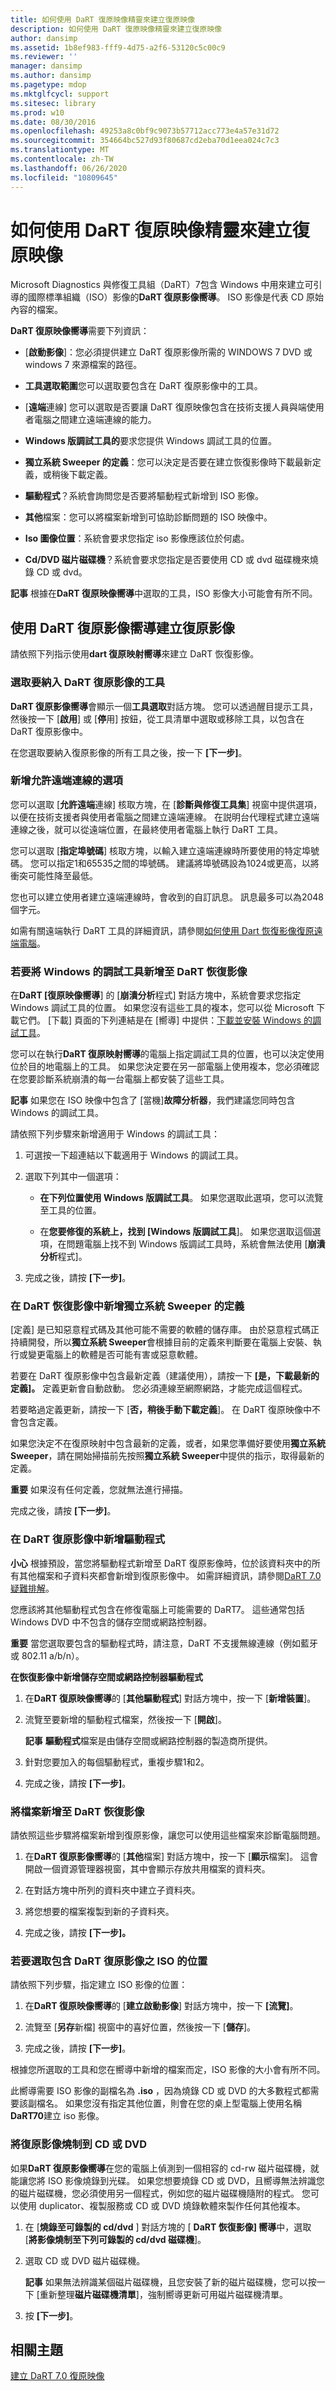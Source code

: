 ```yaml
---
title: 如何使用 DaRT 復原映像精靈來建立復原映像
description: 如何使用 DaRT 復原映像精靈來建立復原映像
author: dansimp
ms.assetid: 1b8ef983-fff9-4d75-a2f6-53120c5c00c9
ms.reviewer: ''
manager: dansimp
ms.author: dansimp
ms.pagetype: mdop
ms.mktglfcycl: support
ms.sitesec: library
ms.prod: w10
ms.date: 08/30/2016
ms.openlocfilehash: 49253a8c0bf9c9073b57712acc773e4a57e31d72
ms.sourcegitcommit: 354664bc527d93f80687cd2eba70d1eea024c7c3
ms.translationtype: MT
ms.contentlocale: zh-TW
ms.lasthandoff: 06/26/2020
ms.locfileid: "10809645"
---
```

# 如何使用 DaRT 復原映像精靈來建立復原映像


Microsoft Diagnostics 與修復工具組（DaRT）7包含 Windows 中用來建立可引導的國際標準組織（ISO）影像的**DaRT 復原影像嚮導**。 ISO 影像是代表 CD 原始內容的檔案。

**DaRT 復原映像嚮導**需要下列資訊：

-   [**啟動影像**]：您必須提供建立 DaRT 復原影像所需的 WINDOWS 7 DVD 或 windows 7 來源檔案的路徑。

-   **工具選取範圍**您可以選取要包含在 DaRT 復原影像中的工具。

-   [**遠端**連線] 您可以選取是否要讓 DaRT 復原映像包含在技術支援人員與端使用者電腦之間建立遠端連線的能力。

-   **Windows 版調試工具的**要求您提供 Windows 調試工具的位置。

-   **獨立系統 Sweeper 的定義**：您可以決定是否要在建立恢復影像時下載最新定義，或稍後下載定義。

-   **驅動程式**？系統會詢問您是否要將驅動程式新增到 ISO 影像。

-   **其他**檔案：您可以將檔案新增到可協助診斷問題的 ISO 映像中。

-   **Iso 圖像位置**：系統會要求您指定 iso 影像應該位於何處。

-   **Cd/DVD 磁片磁碟機**？系統會要求您指定是否要使用 CD 或 dvd 磁碟機來燒錄 CD 或 dvd。

**記事** 根據在**DaRT 復原映像嚮導**中選取的工具，ISO 影像大小可能會有所不同。

 

## 使用 DaRT 復原影像嚮導建立復原影像


請依照下列指示使用**dart 復原映射嚮導**來建立 DaRT 恢復影像。

### 選取要納入 DaRT 復原影像的工具

**DaRT 復原影像嚮導**會顯示一個**工具選取**對話方塊。 您可以透過醒目提示工具，然後按一下 [**啟用**] 或 [**停**用] 按鈕，從工具清單中選取或移除工具，以包含在 DaRT 復原影像中。

在您選取要納入復原影像的所有工具之後，按一下 **[下一步]**。

### 新增允許遠端連線的選項

您可以選取 [**允許遠端**連線] 核取方塊，在 [**診斷與修復工具集**] 視窗中提供選項，以便在技術支援者與使用者電腦之間建立遠端連線。 在説明台代理程式建立遠端連線之後，就可以從遠端位置，在最終使用者電腦上執行 DaRT 工具。

您可以選取 [**指定埠號碼**] 核取方塊，以輸入建立遠端連線時所要使用的特定埠號碼。 您可以指定1和65535之間的埠號碼。 建議將埠號碼設為1024或更高，以將衝突可能性降至最低。

您也可以建立使用者建立遠端連線時，會收到的自訂訊息。 訊息最多可以為2048個字元。

如需有關遠端執行 DaRT 工具的詳細資訊，請參閱[如何使用 Dart 恢復影像復原遠端電腦](how-to-recover-remote-computers-using-the-dart-recovery-image-dart-7.md)。

### 若要將 Windows 的調試工具新增至 DaRT 恢復影像

在**DaRT [復原映像嚮導**] 的 [**崩潰分析**程式] 對話方塊中，系統會要求您指定 Windows 調試工具的位置。 如果您沒有這些工具的複本，您可以從 Microsoft 下載它們。 [下載] 頁面的下列連結是在 [嚮導] 中提供：[下載並安裝 Windows 的調試工具](https://go.microsoft.com/fwlink/?LinkId=99934)。

您可以在執行**DaRT 復原映射嚮導**的電腦上指定調試工具的位置，也可以決定使用位於目的地電腦上的工具。 如果您決定要在另一部電腦上使用複本，您必須確認在您要診斷系統崩潰的每一台電腦上都安裝了這些工具。

**記事** 如果您在 ISO 映像中包含了 [當機]**故障分析器**，我們建議您同時包含 Windows 的調試工具。

 

請依照下列步驟來新增適用于 Windows 的調試工具：

1.  可選按一下超連結以下載適用于 Windows 的調試工具。

2.  選取下列其中一個選項：

    -   **在下列位置使用 Windows 版調試工具**。 如果您選取此選項，您可以流覽至工具的位置。

    -   在**您要修復的系統上，找到 [Windows 版調試工具**]。 如果您選取這個選項，在問題電腦上找不到 Windows 版調試工具時，系統會無法使用 [**崩潰分析**程式]。

3.  完成之後，請按 **[下一步]**。

### 在 DaRT 恢復影像中新增獨立系統 Sweeper 的定義

[定義] 是已知惡意程式碼及其他可能不需要的軟體的儲存庫。 由於惡意程式碼正持續開發，所以**獨立系統 Sweeper**會根據目前的定義來判斷要在電腦上安裝、執行或變更電腦上的軟體是否可能有害或惡意軟體。

若要在 DaRT 復原影像中包含最新定義（建議使用），請按一下 **[是，下載最新的定義]。** 定義更新會自動啟動。 您必須連線至網際網路，才能完成這個程式。

若要略過定義更新，請按一下 [**否，稍後手動下載定義**]。 在 DaRT 復原映像中不會包含定義。

如果您決定不在復原映射中包含最新的定義，或者，如果您準備好要使用**獨立系統 Sweeper**，請在開始掃描前先按照**獨立系統 Sweeper**中提供的指示，取得最新的定義。

**重要** 如果沒有任何定義，您就無法進行掃描。

 

完成之後，請按 **[下一步]**。

### 在 DaRT 復原影像中新增驅動程式

**小心** 根據預設，當您將驅動程式新增至 DaRT 復原影像時，位於該資料夾中的所有其他檔案和子資料夾都會新增到復原影像中。 如需詳細資訊，請參閱[DaRT 7.0 疑難排解](troubleshooting-dart-70-new-ia.md)。

 

您應該將其他驅動程式包含在修復電腦上可能需要的 DaRT7。 這些通常包括 Windows DVD 中不包含的儲存空間或網路控制器。

**重要** 當您選取要包含的驅動程式時，請注意，DaRT 不支援無線連線（例如藍牙或 802.11 a/b/n）。

 

**在恢復影像中新增儲存空間或網路控制器驅動程式**

1.  在**DaRT 復原映像嚮導**的 [**其他驅動程式**] 對話方塊中，按一下 [**新增裝置**]。

2.  流覽至要新增的驅動程式檔案，然後按一下 [**開啟**]。

    **記事** **驅動程式**檔案是由儲存空間或網路控制器的製造商所提供。

     

3.  針對您要加入的每個驅動程式，重複步驟1和2。

4.  完成之後，請按 **[下一步]**。

### 將檔案新增至 DaRT 恢復影像

請依照這些步驟將檔案新增到復原影像，讓您可以使用這些檔案來診斷電腦問題。

1.  在**DaRT 復原影像嚮導**的 [**其他**檔案] 對話方塊中，按一下 [**顯示**檔案]。 這會開啟一個資源管理器視窗，其中會顯示存放共用檔案的資料夾。

2.  在對話方塊中所列的資料夾中建立子資料夾。

3.  將您想要的檔案複製到新的子資料夾。

4.  完成之後，請按 **[下一步]。**

### 若要選取包含 DaRT 復原影像之 ISO 的位置

請依照下列步驟，指定建立 ISO 影像的位置：

1.  在**DaRT 復原映像嚮導**的 [**建立啟動影像**] 對話方塊中，按一下 **[流覽]**。

2.  流覽至 [**另存**新檔] 視窗中的喜好位置，然後按一下 [**儲存**]。

3.  完成之後，請按 **[下一步]**。

根據您所選取的工具和您在嚮導中新增的檔案而定，ISO 影像的大小會有所不同。

此嚮導需要 ISO 影像的副檔名為 **.iso** ，因為燒錄 CD 或 DVD 的大多數程式都需要該副檔名。 如果您沒有指定其他位置，則會在您的桌上型電腦上使用名稱**DaRT70**建立 iso 影像。

### 將復原影像燒制到 CD 或 DVD

如果**DaRT 復原影像嚮導**在您的電腦上偵測到一個相容的 cd-rw 磁片磁碟機，就能讓您將 ISO 影像燒錄到光碟。 如果您想要燒錄 CD 或 DVD，且嚮導無法辨識您的磁片磁碟機，您必須使用另一個程式，例如您的磁片磁碟機隨附的程式。 您可以使用 duplicator、複製服務或 CD 或 DVD 燒錄軟體來製作任何其他複本。

1.  在 [**燒錄至可錄製的 cd/dvd** ] 對話方塊的 [ **DaRT 恢復影像] 嚮導**中，選取 [**將影像燒制至下列可錄製的 cd/dvd 磁碟機**]。

2.  選取 CD 或 DVD 磁片磁碟機。

    **記事** 如果無法辨識某個磁片磁碟機，且您安裝了新的磁片磁碟機，您可以按一下 [重新整理**磁片磁碟機清單**]，強制嚮導更新可用磁片磁碟機清單。

     

3.  按 **\[下一步\]**。

## 相關主題


[建立 DaRT 7.0 復原映像](creating-the-dart-70-recovery-image-dart-7.md)

 

 





